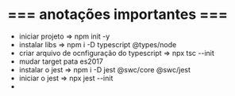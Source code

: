 # === anotações importantes ===

- iniciar projeto => npm init -y
- instalar libs => npm i -D typescript @types/node
- criar arquivo de ocnfiguração do typescript => npx tsc --init
- mudar target pata es2017
- instalar o jest => npm i -D jest @swc/core @swc/jest
- iniciar o jest => npx jest --init
- 